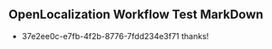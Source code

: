 ## OpenLocalization Workflow Test MarkDown
* 37e2ee0c-e7fb-4f2b-8776-7fdd234e3f71 
thanks!<!--HONumber=Mar16_HO3-->

